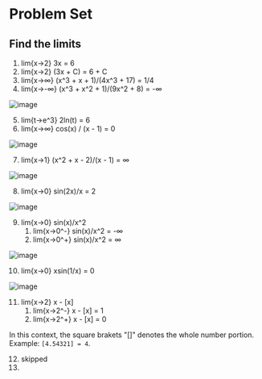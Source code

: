 # Problem Set

## Find the limits
1. lim{x→2} 3x = 6
2. lim{x→2} (3x + C) = 6 + C
3. lim{x→∞} (x^3 + x + 1)/(4x^3 + 17) = 1/4
4. lim{x→-∞} (x^3 + x^2 + 1)/(9x^2 + 8) = -∞ 

![image](https://github.com/LiberlandHacker/OSSP-CS/assets/67705789/7c70fbfb-6938-4d84-a329-3610b3df8dac)


5. lim{t→e^3} 2ln(t) = 6
6. lim{x→∞} cos(x) / (x - 1) = 0

![image](https://github.com/LiberlandHacker/OSSP-CS/assets/67705789/3d42c62d-d0e9-409a-ad6e-1dd6abf12a95)

7. lim{x→1} (x^2 + x - 2)/(x - 1) = ∞

![image](https://github.com/LiberlandHacker/OSSP-CS/assets/67705789/68aa9396-96cf-4c71-81b7-e8f5d5434fbb)

8. lim{x→0} sin(2x)/x = 2

![image](https://github.com/LiberlandHacker/OSSP-CS/assets/67705789/05413324-dc54-4a00-9d40-a47380adc503)

9. lim{x→0} sin(x)/x^2 
    1. lim{x→0^-} sin(x)/x^2 = -∞
    2. lim{x→0^+} sin(x)/x^2 = ∞

![image](https://github.com/LiberlandHacker/OSSP-CS/assets/67705789/1ff07dcd-799b-4c6a-8eb1-cbdb059b6e3e)

10. lim{x→0} xsin(1/x) = 0

![image](https://github.com/LiberlandHacker/OSSP-CS/assets/67705789/8e495394-9ca2-4fd4-81e0-9b5606acdd9e)

11. lim{x→2} x - [x]
    1. lim{x→2^-} x - [x] = 1
    2. lim{x→2^+} x - [x] = 0

In this context, the square brakets "[]" denotes the whole number portion. Example: `[4.54321] = 4`.

12. skipped
13. 

